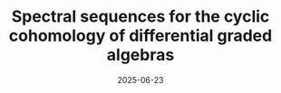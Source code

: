 ---
title: "Spectral sequences for the cyclic cohomology of differential graded algebras"
collection: publications
category: preprints
permalink: /publication/2009-10-01-paper-title-number-1
excerpt: 'We construct a number of new spectral sequences for calculating the cyclic cohomology $$HC^*_{dg}(A)$$ of a differential graded algebra (dga). With these spectral sequences we prove some results about the low dimensional cyclic cohomology and demonstrate the existence of various maps between $$HC^*_{dg}(A)$$ and $$HH^*_{dg}(A)$$. We also briefly introduce variations on Hochschild and cyclic cohomology of a dga, namely the  -th partial Hochschild cohomology and $$n$$-partial cyclic cohomology. Finally, we show how these results can be extended naturally to the dg-category setting. In particular we define the Hochschild and cyclic cohomolgy of dg-categories and show that the spectral sequences we have constructed can be used in this setting as well.'
date: 2025-06-23
venue: 'arXiv'
paperurl: 'http://arxiv.org/abs/2508.16869'
---